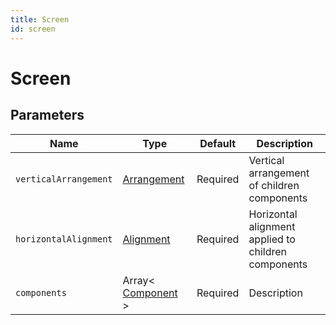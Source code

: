 ```yaml
---
title: Screen
id: screen
---
```


# Screen

## Parameters

| Name                  | Type                                                                    | Default  | Description                                         |
| --------------------- | ----------------------------------------------------------------------- | -------- | --------------------------------------------------- |
| `verticalArrangement` | [Arrangement](https://componentbox.io/docs/next/foundation/arrangement) | Required | Vertical arrangement of children components         |
| `horizontalAlignment` | [Alignment](https://componentbox.io/docs/next/foundation/alignment)     | Required | Horizontal alignment applied to children components |
| `components`          | Array< [Component](https://componentbox.io/docs/next/component) >       | Required | Description                                         |
